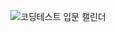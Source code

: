 ![코딩테스트 입문 캘린더](https://user-images.githubusercontent.com/59449215/199142641-e9aba043-a24b-40da-bb1c-ecea5909d7dd.png)